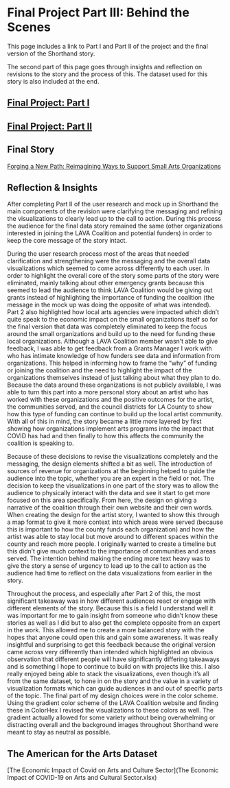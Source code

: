 # Final Project Part III: Behind the Scenes

This page includes a link to Part I and Part II of the project and the final version of the Shorthand story.

The second part of this page goes through insights and reflection on revisions to the story and the process of this. The dataset used for this story is also included at the end. 

## [Final Project: Part I](/finalpart1.md)

## [Final Project: Part II](/finalpart2.md)

## Final Story

[Forging a New Path: Reimagining Ways to Support Small Arts Organizations](https://carnegiemellon.shorthandstories.com/forging-a-new-path-/index.html)

## Reflection & Insights

After completing Part II of the user research and mock up in Shorthand the main components of the revision were clarifying the messaging and refining the visualizations to clearly lead up to the call to action. During this process the audience for the final data story remained the same (other organizations interested in joining the LAVA Coalition and potential funders) in order to keep the core message of the story intact. 

During the user research process most of the areas that needed clarification and strengthening were the messaging and the overall data visualizations which seemed to come across differently to each user. In order to highlight the overall core of the story some parts of the story were eliminated, mainly talking about other emergency grants because this seemed to lead the audience to think LAVA Coalition would be giving out grants instead of highlighting the importance of funding the coalition (the message in the mock up was doing the opposite of what was intended). Part 2 also highlighted how local arts agencies were impacted which didn’t quite speak to the economic impact on the small organizations itself so for the final version that data was completely eliminated to keep the focus around the small organizations and build up to the need for funding these local organizations. Although a LAVA Coalition member wasn’t able to give feedback, I was able to get feedback from a Grants Manager I work with who has intimate knowledge of how funders see data and information from organizations. This helped in informing how to frame the “why” of funding or joining the coalition and the need to highlight the impact of the organizations themselves instead of just talking about what they plan to do. Because the data around these organizations is not publicly available, I was able to turn this part into a more personal story about an artist who has worked with these organizations and the positive outcomes for the artist, the communities served, and the council districts for LA County to show how this type of funding can continue to build up the local artist community. With all of this in mind, the story became a little more layered by first showing how organizations implement arts programs into the impact that COVID has had and then finally to how this affects the community the coalition is speaking to. 

Because of these decisions to revise the visualizations completely and the messaging, the design elements shifted a bit as well. The introduction of sources of revenue for organizations at the beginning helped to guide the audience into the topic, whether you are an expert in the field or not. The decision to keep the visualizations in one part of the story was to allow the audience to physically interact with the data and see it start to get more focused on this area specifically. From here, the design on giving a narrative of the coalition through their own website and their own words. When creating the design for the artist story, I wanted to show this through a map format to give it more context into which areas were served (because this is important to how the county funds each organization) and how the artist was able to stay local but move around to different spaces within the county and reach more people. I originally wanted to create a timeline but this didn’t give much context to the importance of communities and areas served. The intention behind making the ending more text heavy was to give the story a sense of urgency to lead up to the call to action as the audience had time to reflect on the data visualizations from earlier in the story.

Throughout the process, and especially after Part 2 of this, the most significant takeaway was in how different audiences react or engage with different elements of the story. Because this is a field I understand well it was important for me to gain insight from someone who didn’t know these stories as well as I did but to also get the complete opposite from an expert in the work. This allowed me to create a more balanced story with the hopes that anyone could open this and gain some awareness. It was really insightful and surprising to get this feedback because the original version came across very differently than intended which highlighted an obvious observation that different people will have significantly differing takeaways and is something I hope to continue to build on with projects like this. I also really enjoyed being able to stack the visualizations, even though it’s all from the same dataset, to hone in on the story and the value in a variety of visualization formats which can guide audiences in and out of specific parts of the topic. The final part of my design choices were in the color scheme. Using the gradient color scheme of the LAVA Coalition website and finding these in ColorHex I revised the visualizations to these colors as well. The gradient actually allowed for some variety without being overwhelming or distracting overall and the background images throughout Shorthand were meant to stay as neutral as possible.

## The American for the Arts Dataset 
[The Economic Impact of Covid on Arts and Culture Sector](The Economic Impact of COVID-19 on Arts and Cultural Sector.xlsx)
